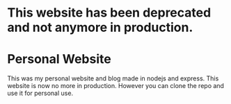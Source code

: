 # This website has been deprecated and not anymore in production.


# Personal Website

This was my personal website and blog made in nodejs and express. This website is now no more in production. However you can clone the repo and use it for personal use.



